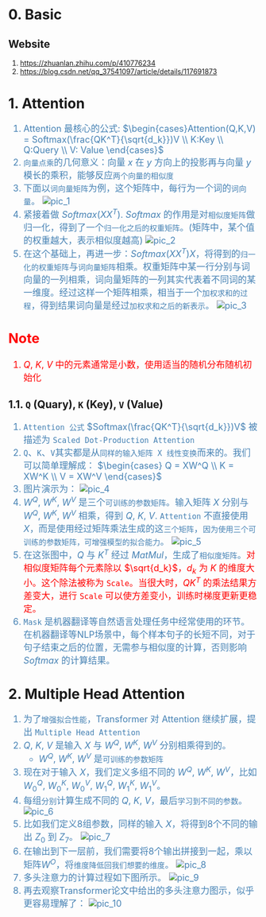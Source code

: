 # 0. Basic
Website
-------
1. https://zhuanlan.zhihu.com/p/410776234
2. https://blog.csdn.net/qq_37541097/article/details/117691873

# 1. Attention
<font color="steelblue" size="4">

1. Attention 最核心的公式:
$\begin{cases}Attention(Q,K,V) = Softmax(\frac{QK^T}{\sqrt{d_k}})V \\
K:Key \\
Q:Query \\
V: Value
\end{cases}$
2. `向量点乘`的几何意义：向量 $x$ 在 $y$ 方向上的投影再与向量 $y$ 模长的乘积，能够反应`两个向量的相似度`
3. 下面以`词向量矩阵`为例，这个矩阵中，每行为一个词的`词向量`。
![pic_1](./pics/pic_1.webp)
4. 紧接着做 $Softmax(XX^T)$. $Softmax$ 的作用是对`相似度矩阵`做归一化，得到了一个`归一化之后的权重矩阵`。(矩阵中，某个值的权重越大，表示相似度越高)
![pic_2](./pics/pic_2.webp)
1. 在这个基础上，再进一步：$Softmax(XX^T)X$，将得到的`归一化的权重矩阵`与`词向量矩阵`相乘。权重矩阵中某一行分别与词向量的一列相乘，词向量矩阵的一列其实代表着不同词的某一维度。经过这样一个矩阵相乘，相当于一个`加权求和的过程`，得到结果词向量是经过`加权求和之后的新表示`。
![pic_3](./pics/pic_3.webp)

</font>


<font color="red" size="4">

Note
----
1. $Q$, $K$, $V$ 中的元素通常是小数，使用适当的随机分布随机初始化

</font>

## 1.1. `Q` (Quary), `K` (Key), `V` (Value)
<font color="steelblue" size="4">

1. `Attention 公式` $Softmax(\frac{QK^T}{\sqrt{d_k}})V$ 被描述为 `Scaled Dot-Production Attention`
2. `Q`、`K`、`V`其实都是从`同样的输入矩阵 X 线性变换`而来的。我们可以简单理解成：
$\begin{cases}
Q = XW^Q \\
K = XW^K \\
V = XW^V
\end{cases}$
2. 图片演示为：
![pic_4](./pics/pic_4.webp)
3. $W^Q$, $W^K$, $W^V$ 是三个`可训练的参数矩阵`。输入矩阵 $X$ 分别与 $W^Q$, $W^K$, $W^V$ 相乘，得到 $Q$, $K$, $V$. `Attention` 不直接使用 $X$，而是使用经过矩阵乘法生成的这`三个矩阵`，`因为使用三个可训练的参数矩阵，可增强模型的拟合能力`。
![pic_5](./pics/pic_5.webp)
4. 在这张图中，$Q$ 与 $K^T$ 经过 $MatMul$，生成了`相似度矩阵`。<font color="red">对相似度矩阵每个元素除以 $\sqrt{d_k}$，$d_k$ 为 $K$ 的维度大小。这个除法被称为 `Scale`。当很大时，$QK^T$ 的乘法结果方差变大，进行 `Scale` 可以使方差变小，训练时梯度更新更稳定。</font>
5. `Mask` 是机器翻译等自然语言处理任务中经常使用的环节。在机器翻译等NLP场景中，每个样本句子的长短不同，对于句子结束之后的位置，无需参与相似度的计算，否则影响 $Softmax$ 的计算结果。

</font>


# 2. Multiple Head Attention
<font color="steelblue" size="4">

1. 为了`增强拟合性能`，Transformer 对 Attention 继续扩展，提出 `Multiple Head Attention`
2. $Q$, $K$, $V$ 是输入 $X$ 与 $W^Q$, $W^K$, $W^V$ 分别相乘得到的。
    - $W^Q$, $W^K$, $W^V$ 是`可训练的参数矩阵`
3. 现在对于输入 $X$，我们定义多组不同的 $W^Q$, $W^K$, $W^V$，比如 $W^Q_0$, $W^K_0$, $W^V_0$, $W^Q_1$, $W^K_1$, $W^V_1$。
4. 每组`分别`计算生成不同的 $Q$, $K$, $V$，最后`学习到不同的参数`。
![pic_6](./pics/pic_6.webp)
4. 比如我们定义8组参数，同样的输入 $X$，将得到8个不同的输出 $Z_0$ 到 $Z_7$。
![pic_7](./pics/pic_7.webp)
5. 在输出到下一层前，我们需要将8个输出拼接到一起，乘以矩阵$W^O$，将`维度降低回我们想要的维度`。
![pic_8](./pics/pic_8.webp)
6. 多头注意力的计算过程如下图所示。
![pic_9](./pics/pic_9.webp)
7. 再去观察Transformer论文中给出的多头注意力图示，似乎更容易理解了：
![pic_10](./pics/pic_10.webp)

</font>